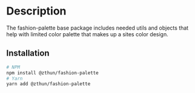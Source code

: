 # Description

The fashion-palette base package includes needed utils and objects that help with limited color palette that makes up a
sites color design.

## Installation

```sh
# NPM
npm install @zthun/fashion-palette
# Yarn
yarn add @zthun/fashion-palette
```
